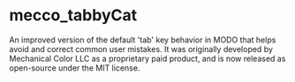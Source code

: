 # mecco_tabbyCat

An improved version of the default 'tab' key behavior in MODO that helps avoid and correct common user mistakes. It was originally developed by Mechanical Color LLC as a proprietary paid product, and is now released as open-source under the MIT license.

